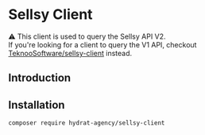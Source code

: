 # Sellsy Client

⚠️ This client is used to query the Sellsy API V2.  
If you're looking for a client to query the V1 API, checkout [TeknooSoftware/sellsy-client](https://github.com/TeknooSoftware/sellsy-client) instead.

## Introduction

## Installation

```
composer require hydrat-agency/sellsy-client
```